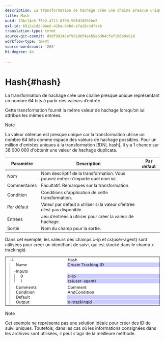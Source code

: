 ```yaml
---
description: La transformation de hachage crée une chaîne presque unique représentant un nombre 64 bits à partir des valeurs d’entrée.
title: Hash
uuid: 13bc14e6-75e2-4711-8f98-50fd18802be5
exl-id: 6912a1d2-9ae8-42ba-94bd-a7a28cbdfae6
translation-type: tm+mt
source-git-commit: d9df90242ef96188f4e4b5e6d04cfef196b0a628
workflow-type: tm+mt
source-wordcount: '203'
ht-degree: 4%

---
```


# Hash{#hash}

La transformation de hachage crée une chaîne presque unique représentant un nombre 64 bits à partir des valeurs d’entrée.

Cette transformation fournit la même valeur de hachage lorsqu’on lui attribue les mêmes entrées.

>[!NOTE]
>
>La valeur obtenue est presque unique car la transformation utilise un nombre 64 bits comme espace des valeurs de hachage possibles. Pour un million d&#39;entrées uniques à la transformation [!DNL hash], il y a 1 chance sur 38 000 000 d&#39;obtenir une valeur de hachage duplicata.

| Paramètre | Description | Par défaut |
|---|---|---|
| Nom | Nom descriptif de la transformation. Vous pouvez entrer n&#39;importe quel nom ici. |  |
| Commentaires | Facultatif. Remarques sur la transformation. |  |
| Condition | Conditions d&#39;application de cette transformation. |  |
| Par défaut | Valeur par défaut à utiliser si la valeur d’entrée n’est pas disponible. |  |
| Entrées | Jeu d’entrées à utiliser pour créer la valeur de hachage. |  |
| Sortie | Nom du champ pour la sortie. |  |

Dans cet exemple, les valeurs des champs c-ip et cs(user-agent) sont utilisées pour créer un identifiant de suivi, qui est stocké dans le champ x-trackingid.

![](assets/cfg_TransformationType_Hash.png)

>[!NOTE]
>
>Cet exemple ne représente pas une solution idéale pour créer des ID de suivi uniques. Toutefois, dans les cas où les informations consignées dans les archives sont utilisées, il peut s&#39;agir de la meilleure méthode.

